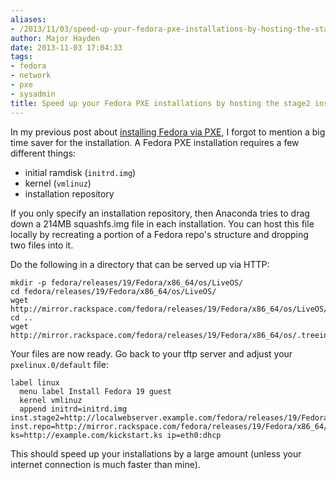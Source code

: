 ```yaml
---
aliases:
- /2013/11/03/speed-up-your-fedora-pxe-installations-by-hosting-the-stage2-installer-locally/
author: Major Hayden
date: 2013-11-03 17:04:33
tags:
- fedora
- network
- pxe
- sysadmin
title: Speed up your Fedora PXE installations by hosting the stage2 installer locally
---
```


In my previous post about [installing Fedora via PXE][1], I forgot to mention a big time saver for the installation. A Fedora PXE installation requires a few different things:

  * initial ramdisk (`initrd.img`)
  * kernel (`vmlinuz`)
  * installation repository

If you only specify an installation repository, then Anaconda tries to drag down a 214MB squashfs.img file in each installation. You can host this file locally by recreating a portion of a Fedora repo's structure and dropping two files into it.

Do the following in a directory that can be served up via HTTP:

```
mkdir -p fedora/releases/19/Fedora/x86_64/os/LiveOS/
cd fedora/releases/19/Fedora/x86_64/os/LiveOS/
wget http://mirror.rackspace.com/fedora/releases/19/Fedora/x86_64/os/LiveOS/squashfs.img
cd ..
wget http://mirror.rackspace.com/fedora/releases/19/Fedora/x86_64/os/.treeinfo
```


Your files are now ready. Go back to your tftp server and adjust your `pxelinux.0/default` file:

```
label linux
  menu label Install Fedora 19 guest
  kernel vmlinuz
  append initrd=initrd.img inst.stage2=http://localwebserver.example.com/fedora/releases/19/Fedora/x86_64/os/ inst.repo=http://mirror.rackspace.com/fedora/releases/19/Fedora/x86_64/os/ ks=http://example.com/kickstart.ks ip=eth0:dhcp
```


This should speed up your installations by a large amount (unless your internet connection is much faster than mine).

 [1]: /2013/07/23/pxe-boot-fedora-19-using-a-mikrotik-firewall/